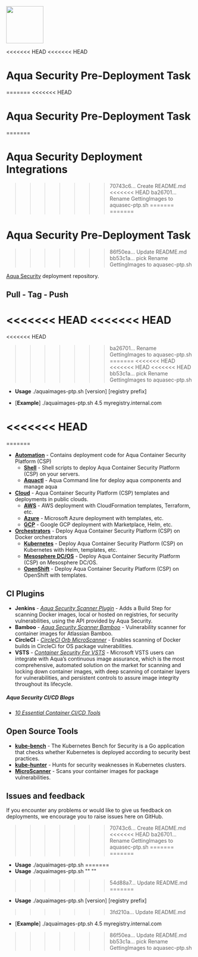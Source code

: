<img src="https://avatars3.githubusercontent.com/u/12783832?s=200&v=4" height="100" width="100" />

<<<<<<< HEAD
<<<<<<< HEAD
# Aqua Security Pre-Deployment Task
=======
<<<<<<< HEAD
# Aqua Security Pre-Deployment Task
=======
# Aqua Security Deployment Integrations
>>>>>>> 70743c6... Create README.md
<<<<<<< HEAD
>>>>>>> ba26701... Rename GettingImages to aquasec-ptp.sh
=======
=======
# Aqua Security Pre-Deployment Task
>>>>>>> 86f50ea... Update README.md
>>>>>>> bb53c1a... pick Rename GettingImages to aquasec-ptp.sh

[Aqua Security](https://www.aquasec.com) deployment repository.

## Pull - Tag - Push

<<<<<<< HEAD
<<<<<<< HEAD
=======
<<<<<<< HEAD
>>>>>>> ba26701... Rename GettingImages to aquasec-ptp.sh
=======
<<<<<<< HEAD
<<<<<<< HEAD
<<<<<<< HEAD
>>>>>>> bb53c1a... pick Rename GettingImages to aquasec-ptp.sh
* **Usage** ./aquaimages-ptp.sh [version] [registry prefix]
   
* [**Example**]   ./aquaimages-ptp.sh 4.5 myregistry.internal.com

<<<<<<< HEAD
=======
=======
* [**Automation**](automation/) - Contains deployment code for Aqua Container Security Platform (CSP)
    * [**Shell**](automation/shell/) - Shell scripts to deploy Aqua Container Security Platform (CSP) on your servers. 
    * [**Aquactl**](automation/aquactl/) - Aqua Command line for deploy aqua components and manage aqua
* [**Cloud**](cloud/) - Aqua Container Security Platform (CSP) templates and deployments in public clouds.
    * [**AWS**](cloud/aws/) - AWS deployment with CloudFormation templates, Terraform, etc.
    * [**Azure**](cloud/azure/) - Microsoft Azure deployment with templates, etc.
    * [**GCP**](cloud/gcp/) - Google GCP deployment with Marketplace, Helm, etc.
* [**Orchestrators**](orchestrators/) - Deploy Aqua Container Security Platform (CSP) on Docker orchestrators
    * [**Kubernetes**](orchestrators/kubernetes/) - Deploy Aqua Container Security Platform (CSP) on Kubernetes with Helm, templates, etc.
    * [**Mesosphere DC/OS**](orchestrators/dcos/) - Deploy Aqua Container Security Platform (CSP) on Mesosphere DC/OS.
    * [**OpenShift**](orchestrators/openshift/) - Deploy Aqua Container Security Platform (CSP) on OpenShift with templates.

## CI Plugins

* **Jenkins** - [*Aqua Security Scanner Plugin*](https://github.com/jenkinsci/aqua-security-scanner-plugin) - Adds a Build Step for scanning Docker images, local or hosted on registries, for security vulnerabilities, using the API provided by Aqua Security.
* **Bamboo** - [*Aqua Security Scanner Bamboo*](https://marketplace.atlassian.com/apps/1216895/container-security?hosting=server&tab=overview) - Vulnerability scanner for container images for Atlassian Bamboo.
* **CircleCI** - [*CircleCI Orb MicroScanner*](https://github.com/aquasecurity/circleci-orb-microscanner) - Enables scanning of Docker builds in CircleCi for OS package vulnerabilities.
* **VSTS** - [*Container Security For VSTS*](https://marketplace.visualstudio.com/items?itemName=aquasec.aquasec) - Microsoft VSTS users can integrate with Aqua’s continuous image assurance, which is the most comprehensive, automated solution on the market for scanning and locking down container images, with deep scanning of container layers for vulnerabilities, and persistent controls to assure image integrity throughout its lifecycle.

##### Aqua Security CI/CD Blogs

* [*10 Essential Container CI/CD Tools*](https://blog.aquasec.com/10-essential-container-ci/cd-tools) 

## Open Source Tools
* [**kube-bench**](https://github.com/aquasecurity/kube-bench) - The Kubernetes Bench for Security is a Go application that checks whether Kubernetes is deployed according to security best practices.
* [**kube-hunter**](https://github.com/aquasecurity/kube-hunter) - Hunts for security weaknesses in Kubernetes clusters.
* [**MicroScanner**](https://github.com/aquasecurity/microscanner) - Scans your container images for package vulnerabilities.

## Issues and feedback
If you encounter any problems or would like to give us feedback on deployments, we encourage you to raise issues here on GitHub.
>>>>>>> 70743c6... Create README.md
<<<<<<< HEAD
>>>>>>> ba26701... Rename GettingImages to aquasec-ptp.sh
=======
=======
* **Usage** ./aquaimages-ptp.sh <version> <tag>
=======
* **Usage** ./aquaimages-ptp.sh "<version>" "<registry prefix>"
>>>>>>> 54d88a7... Update README.md
=======
* **Usage** ./aquaimages-ptp.sh [version] [registry prefix]
>>>>>>> 3fd210a... Update README.md
   
* [**Example**]   ./aquaimages-ptp.sh 4.5 myregistry.internal.com

>>>>>>> 86f50ea... Update README.md
>>>>>>> bb53c1a... pick Rename GettingImages to aquasec-ptp.sh
